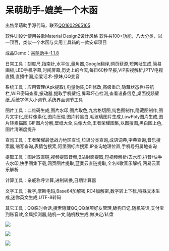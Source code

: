 # 呆萌助手-媲美一个木函

出售呆萌助手源代码，联系[QQ1602965165](https://qm.qq.com/cgi-bin/qm/qr?k=cZHXxI-X4jmH_pU5U2FmwGJkjc69aFX2&noverify=0)

软件UI设计使用谷歌Material Design2设计风格
软件共100+功能，八大分类，以一顶百，类似一个木函与实用工具箱的一款安卓项目

成品Demo：[呆萌助手-1.1.8](https://wwa.lanzoui.com/i4Dyiui92va)

日常工具：刻度尺,指南针,水平仪,量角器,Google翻译,网页获源,短网址生成,简易画板,LED手机字幕,时间屏幕,历史上的今天,每日60秒早报,VIP影视解析,IPTV电视直播,直播中国,恋爱话术-撩妹,QQ变音

系统工具：应用管理(Apk提取),电量伪装,DPI修改,高级重启,隐藏状态栏/导航栏,WIFI密码查看,振动器,提取手机壁纸,屏幕坏点检测,查看设备信息,桌面视频壁纸,系统字体大小调节,系统界面调节工具

图片工具：二维码生成,图片水印,图片取色,九宫格切图,纯色图制作,隐藏图制作,图片文字化,图片像素化,图片压缩,图片转黑白,毛玻璃图片生成,LowPoly图片生成,图片转素描图,GIF图片分解,壁纸大全,头像大全,王者荣耀图集,以图搜图,黑白图上色,图片清晰度提升

查询工具：王者荣耀最低战力地区查询,垃圾分类查询,成语词典,字典查询,音乐搜索器,缩写查询,表情包搜索,阿里图标库搜索,IP查询地理位置,手机号归属地查询

提取工具：图片取直链,视频提取音频,B站封面提取,短视频解析/去水印,抖音/快手去水印,快手图集下载,网页图片提取,蓝奏云直链提取,全名K歌音乐解析,网易云音乐解析

计算工具：亲戚称呼计算,进制转换,日期计算器

文字工具：拆字,摩斯电码,Base64加解密,RC4加解密,数字转上下标,特殊文本生成,迷你英文生成,UTF-8转码

其它工具：QQ临时会话,搜索隐藏QQ,QQ单项好友管理,舔狗日记,随机笑话,支付宝到账音效,金属探测器,随机一文,随机数生成,做决定/转盘

![](https://github.com/shixin423/---/raw/main/Screenshot_2021-10-03-13-11-41-491_com.shixin.app.jpg)

![](https://github.com/shixin423/---/raw/main/Screenshot_2021-10-03-13-10-52-232_com.shixin.app.jpg)

![](https://github.com/shixin423/---/raw/main/Screenshot_2021-10-03-13-10-55-578_com.shixin.app.jpg)
